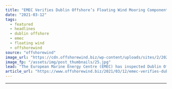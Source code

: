 ```yaml
---
title: "EMEC Verifies Dublin Offshore’s Floating Wind Mooring Component"
date: "2021-03-12"
tags: 
  - featured
  - headlines
  - dublin offshore
  - emec
  - floating wind
  - offshorewind
source: "offshorewind"
image_url: "https://cdn.offshorewind.biz/wp-content/uploads/sites/2/2021/03/12093003/Mooring-LDR-deployment_Dublin-Offshore.jpg"
image_fp: "/assets/img/post_thumbnails/25.jpg"
lead: "The European Marine Energy Centre (EMEC) has inspected Dublin Offshore&#8217;s mooring load reduction device"
article_url: "https://www.offshorewind.biz/2021/03/12/emec-verifies-dublin-offshores-floating-wind-mooring-component/"
---
```


---
